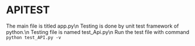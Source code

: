 # APITEST
The main file is titled app.py\n
Testing is done by unit test framework of python.\n
Testing file is named test_Api.py\n
Run the test file with command `python test_API.py -v`
